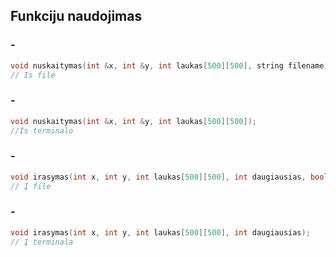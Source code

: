 ## Funkciju naudojimas
### -
```c++
void nuskaitymas(int &x, int &y, int laukas[500][500], string filename);
// Is file
```
### -
``` c++
void nuskaitymas(int &x, int &y, int laukas[500][500]);
//Is terminalo
```
### -
```c++
void irasymas(int x, int y, int laukas[500][500], int daugiausias, bool file, string filename);
// Į file
```
### -
```c++
void irasymas(int x, int y, int laukas[500][500], int daugiausias);
// Į terminala
```

